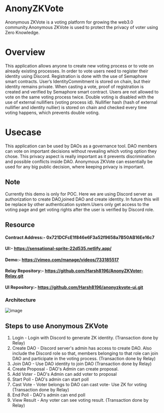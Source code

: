 # AnonyZKVote
Anonymous ZKVote is a voting platform for growing the web3.0 community.Anonymous ZKVote is used to protect the privacy of voter using Zero Knowledge.

# Overview
This application allows anyone to create new voting process or to vote on already existing processes. 
In order to vote users need to register their identity using Discord. Registration is done with the use of Semaphore smart contracts. 
User’s IdentityCommitment is stored on chain, but their identity remains private. When casting a vote, proof of registration is created and verified by Semaphore smart contract. 
Users are not allowed to vote on the same voting process twice. Double voting is disabled with the use of external nullifiers (voting process id). 
Nullifier hash (hash of external nullifier and identity nullier) is stored on chain and checked every time voting happens, which prevents double voting.

# Usecase
This application can be used by DAOs as a governance tool. DAO members can vote on important decisions without revealing which voting option they chose. 
This privacy aspect is really important as it prevents discrimination and possible conflicts inside DAO. Anonymous ZKVote can essentially be used for any big public decision, where keeping privacy is important.

## Note
Currently this demo is only for POC. Here we are using Discord server as authorization to create DAO,joined DAO and create identity. 
In future this will be replace by other authentication system.Users only get access to the voting page and get voting rights after the user is verified by Discord role.

## Resource
#### Contract Address:- 0x721DCFcE1f846e6F3a52f9658a7B50AB16Ee16c7
#### UI:- https://sensational-sprite-22d535.netlify.app/
#### Demo:- https://vimeo.com/manage/videos/733185517
#### Relay Repository:- https://github.com/Harsh8196/AnonyZKVoter-Relay.git
#### UI Repository:- https://github.com/Harsh8196/anonyzkvote-ui.git

### Architecture 

![image](https://user-images.githubusercontent.com/35626990/180749543-1902170b-1e48-4c8c-92ba-3b9904825d44.png)


## Steps to use Anonymous ZKVote

1. Login - Login with Discord to generate ZK identity. (Transaction done by Relay)
2. Create DAO - Discord server's admin has access to create DAO. Also include the Discord role so that, members belonging to that role can join DAO and participate in the voting process. (Transaction done by Relay)
3. Join DAO - Use DAO identity to join DAO (Transaction done by Relay)
4. Create Proposal - DAO's Admin can create proposal.
5. Add Voter - DAO's Admin can add voter to proposal
6. Start Poll - DAO's admin can start poll
7. Cast Vote - Voter belongs to DAO can cast vote- Use ZK for voting (Transaction done by Relay)
8. End Poll - DAO's admin can end poll
9. View Result - Any voter can see voting result. (Transaction done by Relay)
